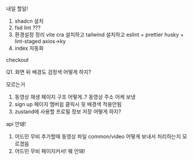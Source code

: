 내일 할일!

1. shadcn 설치
2. fsd lint ???
3. 환경설정 정리
   vite cra 설치하고
   tailwind 설치하고
   eslint + prettier
   husky + lint-staged
   axios->ky
4. index 자동화

checkout

Q1. 화면 뒤 배경도 검정색 어떻게 하지?

모르는거

1. 동영상 재생 페이지 구조 어떻게..? 동영상 주소 어케 보냉
2. sign up 페이지 멤버쉽 클릭시 뒷 배경색 적용안됨
3. zustand에 사용할 프로필 정보 저장 어떻게 하지?

api 안돼!

1. 어드민 무비 추가할때 동영상 파일 common/video 어떻게 보내서 처리하는지 모르겠음
2. 어드민 무비 페이지커서! 웨 안돼!
